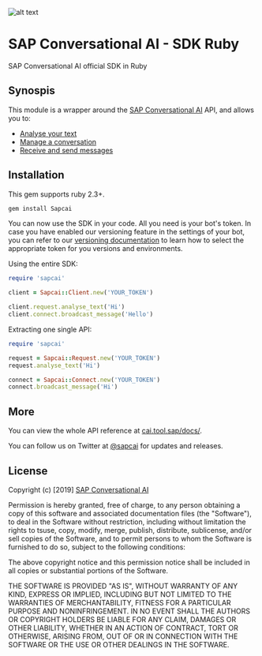 

[logo]: https://cdn.cai.tool.sap/brand/sapcai/sap-cai-black.svg "SAP Conversational AI"

![alt text][logo]

# SAP Conversational AI - SDK Ruby

SAP Conversational AI official SDK in Ruby

## Synospis

This module is a wrapper around the [SAP Conversational AI](https://cai.tools.sap) API, and allows you to:
* [Analyse your text](https://github.com/SAPConversationalAI/SDK-Ruby/wiki/01---Analyse-text)
* [Manage a conversation](https://github.com/SAPConversationalAI/SDK-Ruby/wiki/02---Manage-conversation)
* [Receive and send messages](https://github.com/SAPConversationalAI/SDK-Ruby/wiki/03---Receive-and-send-messages)

## Installation

This gem supports ruby 2.3+.

```bash
gem install Sapcai
```

You can now use the SDK in your code. All you need is your bot's token. In case you have enabled our versioning feature in the settings of your bot, you can refer to our [versioning documentation](https://cai.tools.sap/docs/concepts/versioning) to learn how to select the appropriate token for you versions and environments.

Using the entire SDK:
```ruby
require 'sapcai'

client = Sapcai::Client.new('YOUR_TOKEN')

client.request.analyse_text('Hi')
client.connect.broadcast_message('Hello')
```

Extracting one single API:
```ruby
require 'sapcai'

request = Sapcai::Request.new('YOUR_TOKEN')
request.analyse_text('Hi')

connect = Sapcai::Connect.new('YOUR_TOKEN')
connect.broadcast_message('Hi')
```

## More

You can view the whole API reference at [cai.tool.sap/docs/](https://cai.tools.sap/docs/api-reference).

You can follow us on Twitter at [@sapcai](https://twitter.com/sapcai) for updates and releases.


## License

Copyright (c) [2019] [SAP Conversational AI](https://cai.tools.sap)

Permission is hereby granted, free of charge, to any person obtaining a copy
of this software and associated documentation files (the "Software"), to deal
in the Software without restriction, including without limitation the rights
to tsuse, copy, modify, merge, publish, distribute, sublicense, and/or sell
copies of the Software, and to permit persons to whom the Software is
furnished to do so, subject to the following conditions:

The above copyright notice and this permission notice shall be included in all
copies or substantial portions of the Software.

THE SOFTWARE IS PROVIDED "AS IS", WITHOUT WARRANTY OF ANY KIND, EXPRESS OR
IMPLIED, INCLUDING BUT NOT LIMITED TO THE WARRANTIES OF MERCHANTABILITY,
FITNESS FOR A PARTICULAR PURPOSE AND NONINFRINGEMENT. IN NO EVENT SHALL THE
AUTHORS OR COPYRIGHT HOLDERS BE LIABLE FOR ANY CLAIM, DAMAGES OR OTHER
LIABILITY, WHETHER IN AN ACTION OF CONTRACT, TORT OR OTHERWISE, ARISING FROM,
OUT OF OR IN CONNECTION WITH THE SOFTWARE OR THE USE OR OTHER DEALINGS IN THE
SOFTWARE.
